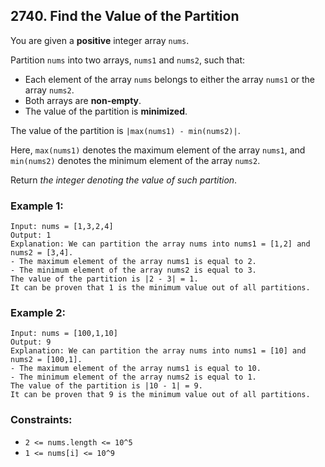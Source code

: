 ## 2740. Find the Value of the Partition

You are given a **positive** integer array ```nums```.

Partition ```nums``` into two arrays, ```nums1``` and ```nums2```, such that:

* Each element of the array ```nums``` belongs to either the array ```nums1``` or the array ```nums2```.
* Both arrays are **non-empty**.
* The value of the partition is **minimized**.

The value of the partition is ```|max(nums1) - min(nums2)|```.

Here, ```max(nums1)``` denotes the maximum element of the array ```nums1```, and ```min(nums2)``` denotes the minimum element of the array ```nums2```.

Return *the integer denoting the value of such partition*.

### Example 1:
```
Input: nums = [1,3,2,4]
Output: 1
Explanation: We can partition the array nums into nums1 = [1,2] and nums2 = [3,4].
- The maximum element of the array nums1 is equal to 2.
- The minimum element of the array nums2 is equal to 3.
The value of the partition is |2 - 3| = 1.
It can be proven that 1 is the minimum value out of all partitions.
```
### Example 2:
```
Input: nums = [100,1,10]
Output: 9
Explanation: We can partition the array nums into nums1 = [10] and nums2 = [100,1].
- The maximum element of the array nums1 is equal to 10.
- The minimum element of the array nums2 is equal to 1.
The value of the partition is |10 - 1| = 9.
It can be proven that 9 is the minimum value out of all partitions.
```

### Constraints:

* ```2 <= nums.length <= 10^5```
* ```1 <= nums[i] <= 10^9```